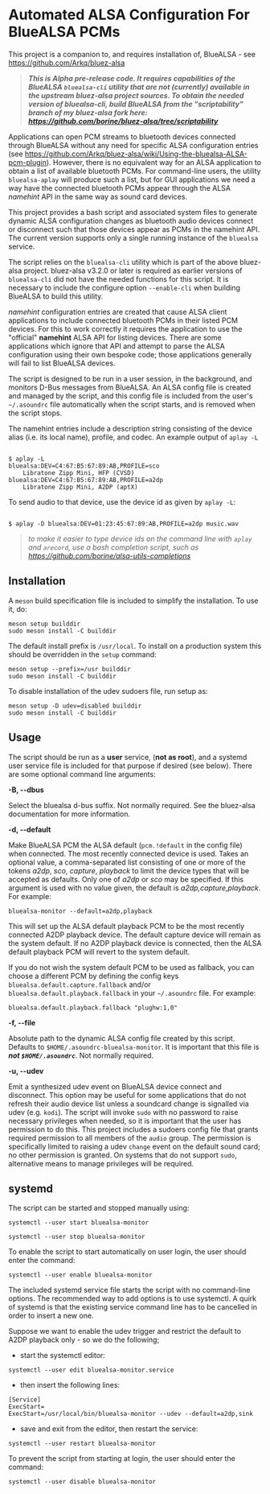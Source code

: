 # Automated ALSA Configuration For BlueALSA PCMs

This project is a companion to, and requires installation of, BlueALSA - see
https://github.com/Arkq/bluez-alsa

> __*This is Alpha pre-release code. It requires capabilities of the BlueALSA
> `bluealsa-cli` utility that are not (currently) available in the upstream
> bluez-alsa project sources. To obtain the needed version of bluealsa-cli,
> build BlueALSA from the "scriptability" branch of my bluez-alsa fork here:
> https://github.com/borine/bluez-alsa/tree/scriptability*__

Applications can open PCM streams to bluetooth devices connected through
BlueALSA without any need for specific ALSA configuration entries (see
https://github.com/Arkq/bluez-alsa/wiki/Using-the-bluealsa-ALSA-pcm-plugin).
However, there is no equivalent way for an ALSA application to obtain
a list of available bluetooth PCMs. For command-line users, the utility
`bluealsa-aplay` will produce such a list, but for GUI applications we
need a way have the connected bluetooth PCMs appear through the ALSA
 _*namehint*_ API in the same way as sound card devices.

This project provides a bash script and associated system files to generate
dynamic ALSA configuration changes as bluetooth audio devices connect or
disconnect such that those devices appear as PCMs in the namehint API. The
current version supports only a single running instance of the `bluealsa`
service.

The script relies on the `bluealsa-cli` utility which is part of the above
bluez-alsa project. bluez-alsa v3.2.0 or later is required as earlier versions
of `bluealsa-cli` did not have the needed functions for this script. It is
necessary to include the configure option `--enable-cli` when building BlueALSA
to build this utility.

_namehint_ configuration entries are created that cause ALSA client
applications to include connected bluetooth PCMs in their listed PCM devices.
For this to work correctly it requires the application to use the "official"
__namehint__ ALSA API for listing devices. There are some applications which
ignore that API and attempt to parse the ALSA configuration using their own
bespoke code; those applications generally will fail to list BlueALSA devices.

The script is designed to be run in a user session, in the background, and
monitors D-Bus messages from BlueALSA. An ALSA config file is created and
managed by the script, and this config file is included from the user's
`~/.asoundrc` file automatically when the script starts, and is removed when the
script stops.

The namehint entries include a description string consisting of the device alias
(i.e. its local name), profile, and codec. An example output of `aplay -L`

```shell

$ aplay -L
bluealsa:DEV=C4:67:B5:67:89:AB,PROFILE=sco
    Libratone Zipp Mini, HFP (CVSD)
bluealsa:DEV=C4:67:B5:67:89:AB,PROFILE=a2dp
    Libratone Zipp Mini, A2DP (aptX)

```
To send audio to that device, use the device id as given by `aplay -L`:
```shell

$ aplay -D bluealsa:DEV=01:23:45:67:89:AB,PROFILE=a2dp music.wav

```

> _to make it easier to type device ids on the command line with `aplay` and
> `arecord`, use a bash completion script, such as
>  https://github.com/borine/alsa-utils-completions_


## Installation

A `meson` build specification file is included to simplify the installation. To
use it, do:

```shell
meson setup builddir
sudo meson install -C builddir
```

The default install prefix is `/usr/local`. To install on a production system
this should be overridden in the `setup` command:
```
meson setup --prefix=/usr builddir
sudo meson install -C builddir
```

To disable installation of the udev sudoers file, run setup as: 
```
meson setup -D udev=disabled builddir
sudo meson install -C builddir
```

## Usage

The script should be run as a __user__ service, (__not as root__), and a systemd
user service file is included for that purpose if desired (see below). There are
some optional command line arguments:

__-B, --dbus__

Select the bluealsa d-bus suffix. Not normally required. See the bluez-alsa
documentation for more information.

__-d, --default__

Make BlueALSA PCM the ALSA default (`pcm.!default` in the config file) when
connected. The most recently connected device is used. Takes an optional
value, a comma-separated list consisting of one or more of the tokens _a2dp_, 
_sco_, _capture_, _playback_ to limit the device types that will be accepted as
defaults. Only one of _a2dp_ or _sco_ may be specified. If this argument is used
with no value given, the default is _a2dp,capture,playback_.
For example:
```
bluealsa-monitor --default=a2dp,playback
```
This will set up the ALSA default playback PCM to be the most recently connected
A2DP playback device. The default capture device will remain as the system
default. If no A2DP playback device is connected, then the ALSA default playback
PCM will revert to the system default.

If you do not wish the system default PCM to be used as fallback, you can
choose a different PCM by defining the config keys
`bluealsa.default.capture.fallback` and/or
`bluealsa.default.playback.fallback`
in your `~/.asoundrc` file.
For example:
```
bluealsa.default.playback.fallback "plughw:1,0"
```

__-f, --file__

Absolute path to the dynamic ALSA config file created by this script. Defaults
to `$HOME/.asoundrc-bluealsa-monitor`. It is important that this file is __*not
`$HOME/.asoundrc`*__. Not normally required.

__-u, --udev__

Emit a synthesized udev event on BlueALSA device connect and disconnect. This 
option may be useful for some applications that do not refresh their audio
device list unless a soundcard change is signalled via udev (e.g. `kodi`).
The script will invoke `sudo` with no password to raise necessary privileges
when needed, so it is important that the user has permission to do this.
This project includes a sudoers config file that grants required permission to
all members of the `audio` group. The permission is specifically limited to
raising a udev `change` event on the default sound card; no other permission
is granted. On systems that do not support `sudo`, alternative means to manage
privileges will be required.

## systemd

The script can be started and stopped manually using:
```shell
systemctl --user start bluealsa-monitor
```
```shell
systemctl --user stop bluealsa-monitor
```

To enable the script to start automatically on user login, the user should enter
the command:

```shell
systemctl --user enable bluealsa-monitor
```

The included systemd service file starts the script with no command-line
options. The recommended way to add options is to use systemctl. A quirk of
systemd is that the existing service command line has to be cancelled in order
to insert a new one.

Suppose we want to enable the udev trigger and restrict the default to A2DP
playback only - so we do the following; 
- start the systemctl editor:
```shell
systemctl --user edit bluealsa-monitor.service
```
-  then insert the following lines:
```
[Service]
ExecStart=
ExecStart=/usr/local/bin/bluealsa-monitor --udev --default=a2dp,sink
```
- save and exit from the editor, then restart the service:
```shell
systemctl --user restart bluealsa-monitor
```

To prevent the script from starting at login, the user should enter the command:
```shell
systemctl --user disable bluealsa-monitor
```

